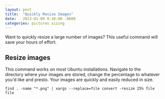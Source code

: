 ```yaml
---
layout: post
title:  "Quickly Resize Images"
date:   2023-01-09 9:30:00 -0600
categories: pictures sizing
---
```


Want to quickly resize a large number of images? This useful command will save your hours of effort. 

## Resize images
This command works on most Ubuntu installations. Navigate to the directory where your images are stored, change the percentage to whatever you'd like and presto. Your images are quickly and easily reduced in size.

``
find . -name "*.png" | xargs --replace=file convert -resize 25% file file
``
